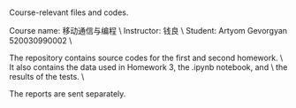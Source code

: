 #
Course-relevant files and codes. 

Course name: 移动通信与编程 \\
Instructor: 钱良 \\
Student: Artyom Gevorgyan 520030990002 \\

The repository contains source codes for the first and second homework. \\
It also contains the data used in Homework 3, the .ipynb notebook, and \\
the results of the tests. \\

The reports are sent separately. 
